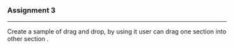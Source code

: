 ### Assignment 3
-------------------------

Create a sample of drag and drop, by using it user can drag one section into other section .
